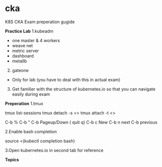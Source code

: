 # cka
K8S CKA Exam preperation gugide

**Practice Lab**
1.kubeadm 
 - one master & 4 workers
 - weave net
 - metric server
 - dashboard
 - metallb

2. gateone  
 - Only for lab (you have to deal with this in actual exam)

3. Get familier with the structure of kubernetes.io so that you can navigate easily during exam

**Preperation**
1.tmux

tmux list-sessions
tmux detach -s <>
tmux attach -t <>

C-b %
C-b "
C-b Pageup/Down ( quit q)
C-b c New
C-b n next
C-b previous 

2.Enable bash completion 

source <(kubectl completion bash)

3.Open kubernetes.io in second tab for reference


**Topics**
